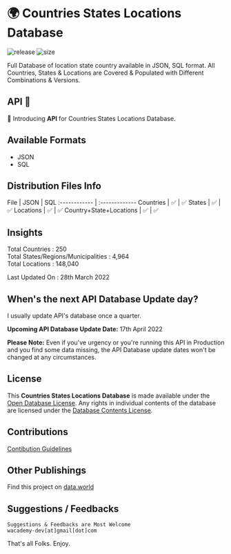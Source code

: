 # 🌍 Countries States Locations Database
![release](https://img.shields.io/github/v/release/wacademy-dev/Countries-States-Locations-database?style=flat-square)
![size](https://img.shields.io/github/repo-size/wacademy-dev/Countries-States-Locations-database?label=size&style=flat-square)

Full Database of location state country available in JSON, SQL format.
All Countries, States & Locations are Covered & Populated with Different Combinations & Versions.
## API 🚀
🎉 Introducing **API** for Countries States Locations Database.

## Available Formats
- JSON
- SQL

## Distribution Files Info
File | JSON | SQL
:------------ | :-------------
Countries | :white_check_mark: | :white_check_mark:
States | :white_check_mark: | :white_check_mark:
Locations | :white_check_mark: | :white_check_mark:
Country+State+Locations | :white_check_mark: |  :white_check_mark:

## Insights
Total Countries : 250 <br>
Total States/Regions/Municipalities : 4,964 <br>
Total Locations : 148,040 <br>

Last Updated On : 28th March 2022

## When's the next API Database Update day?
I usually update API's database once a quarter.

**Upcoming API Database Update Date:** 17th April 2022

**Please Note:** Even if you've urgency or you're running this API in Production and you find some data missing, the API Database update dates won't be changed at any circumstances.

## License
This **Countries States Locations Database** is made available under the [Open Database License](https://github.com/wacademy-dev/Countries-States-Locations-database/blob/master/LICENSE). Any rights in individual contents of the database are licensed under the [Database Contents License](https://github.com/wacademy-dev/Countries-States-Locations-database/blob/master/.github/CONTENT_LICENSE).

## Contributions
[Contibution Guidelines](https://github.com/wacademy-dev/Countries-States-Locations-database/blob/master/.github/CONTRIBUTING.md)

## Other Publishings
Find this project on [data.world](https://data.world/dr5hn/country-state-city)

## Suggestions / Feedbacks
```
Suggestions & Feedbacks are Most Welcome
wacademy-dev[at]gmail[dot]com
```

That's all Folks. Enjoy.